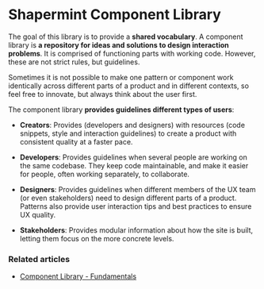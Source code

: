 # Shapermint Component Library

The goal of this library is to provide a **shared vocabulary**. A component library is **a repository for ideas and solutions to design interaction problems**. It is comprised of functioning parts with working code. However, these are not strict rules, but guidelines.

Sometimes it is not possible to make one pattern or component work identically across different parts of a product and in different contexts, so feel free to innovate, but always think about the user first.

The component library **provides guidelines different types of users**:

+ **Creators**: Provides (developers and designers) with resources (code snippets, style and interaction guidelines) to create a product with consistent quality at a faster pace.

+ **Developers**: Provides guidelines when several people are working on the same codebase. They keep code maintainable, and make it easier for people, often working separately, to collaborate.

+ **Designers**: Provides guidelines when different members of the UX team (or even stakeholders) need to design different parts of a product. Patterns also provide user interaction tips and best practices to ensure UX quality.

+ **Stakeholders**: Provides modular information about how the site is built, letting them focus on the more concrete levels.

### Related articles
+ [Component Library - Fundamentals](https://docs.google.com/document/d/12XLVbhas4vJ7sghN8tviaosDd8D80mBGvvJdsiYO2Hg/edit?usp=sharing)
